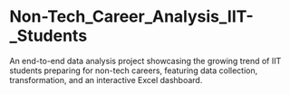 # Non-Tech_Career_Analysis_IIT-_Students
An end-to-end data analysis project showcasing the growing trend of IIT students preparing for non-tech careers, featuring data collection, transformation, and an interactive Excel dashboard.
